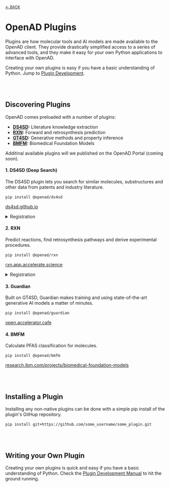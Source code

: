 <sub>[&larr; BACK](./README.md#openad)</sub>

# OpenAD Plugins

<!-- about_plugin -->
Plugins are how molecular tools and AI models are made available to the OpenAD client. They provide drastically simplified access to a series of advanced tools, and they make it easy for your own Python applications to interface with OpenAD.

Creating your own plugins is easy if you have a basic understanding of Python.<!-- /about_plugin --> Jump to [Plugin Development](README_plugins_development.md).

<br><br>

## Discovering Plugins

OpenAD comes preloaded with a number of plugins:

- **[DS4SD](#ds4sd):** Literature knowledge extraction
- **[RXN](#rxn):** Forward and retrosynthesis prediction
- **[GT4SD](#guardian):** Generative methods and property inference <!-- https://github.com/GT4SD/gt4sd-core -->
- **[BMFM](#bmfm):** Biomedical Foundation Models

Additinal available plugins will we published on the OpenAD Portal (coming soon).

#### 1. DS4SD (Deep Search)
The DS4SD plugin lets you search for similar molecules, substructures and other data from patents and industry literature.

    pip install @openad/ds4sd

[ds4sd.github.io]((https://ds4sd.github.io/))

<details>
<summary>Registration</summary>
<div markdown="block">

1. First, you'll need to generate an API key on the Deep Search website.

    - Visit the Deep Search website and create an account:<br>
      [deepsearch-experience.res.ibm.com](https://deepsearch-experience.res.ibm.com)<br>
    - Once logged in, click the `Toolkit / API` icon in the top right hand corner, then open the HTTP section
    - Click the "Generate new API key" button<br>
      <br>
      <a href="https://raw.githubusercontent.com/acceleratedscience/open-ad-toolkit/main/assets/ds4sd-api-key.png" target="_blank"><img src="https://raw.githubusercontent.com/acceleratedscience/open-ad-toolkit/main/assets/ds4sd-api-key.png" /></a>

2. Once inside the OpenAD client, you'll be prompted to authenticate when activating the Deep Search (DS4SD) toolkit. When running `set context ds4sd` :

    - **Hostname:** Default: [https://sds.app.accelerate.science](https://sds.app.accelerate.science)
    - **Email:** Your email
    - **API_key:** The DS4SD API key you obtained following the instructions above.

3. You should get a message saying you successfully logged in.

    > **Note:** Your DS4SD auth config file is saved as `~/.openad/deepsearch_api.cred`. If you ever want to reset your DS4SD login information you can run `set context ds4sd reset`, or you can delete this file.<br>

</div>
</details>

#### 2. RXN
Predict reactions, find retrosynthesis pathways and derive experimental procedures.

    pip install @openad/rxn

[rxn.app.accelerate.science](https://rxn.app.accelerate.science/)

<details>
<summary>Registration</summary>
<div markdown="block">

1. First, you'll need to generate an API key on the RXN website.

    - Sign up for an RXN account at [rxn.app.accelerate.science](https://rxn.app.accelerate.science)
    - Obtain your API key by clicking the user profile icon in the top right hand corner and select "Account", then select the "My keys" tab.<br>
      <br>
      <a href="https://raw.githubusercontent.com/acceleratedscience/open-ad-toolkit/main/assets/rxn-api-key.png" target="_blank"><img src="https://raw.githubusercontent.com/acceleratedscience/open-ad-toolkit/main/assets/rxn-api-key.png" /></a>

2. When setting the context to RXN using `set context rxn` you'll be prompted to create a new auth configuration file:

    - **Hostname:** Default: [https://rxn.app.accelerate.science](https://rxn.app.accelerate.science)<br>
    - **API_key:** The RXN API key you obtained following the instructions above.

3. You should get a message saying you successfully logged in.<br>

    > **Note:** Your RXN auth config file is saved as `~/.openad/rxn_api.cred`. If you ever want to reset your RXN login information you can run `set context rxn reset`, or you can delete this file.<br>

</div>
</details>

#### 3. Guardian
Built on GT4SD, Guardian makes training and using state-of-the-art generative AI models a matter of minutes.

    pip install @openad/guardian

[open.accelerator.cafe](https://open.accelerator.cafe/)

#### 4. BMFM
Calculate PFAS classification for molecules.

    pip install @openad/bmfm

[research.ibm.com/projects/biomedical-foundation-models](https://research.ibm.com/projects/biomedical-foundation-models)


<br><br>

## Installing a Plugin

Installing any non-native plugins can be done with a simple pip install of the plugin's GitHup repository.

    pip install git+https://github.com/some_username/some_plugin.git

<br><br>

## Writing your Own Plugin

Creating your own plugins is quick and easy if you have a basic understanding of Python. Check the [Plugin Development Manual](README_plugins_development.md) to hit the ground running.